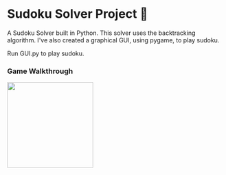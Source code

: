 # Sudoku Solver Project 🧮

A Sudoku Solver built in Python. This solver uses the backtracking algorithm. I've also created a graphical GUI, using pygame, to play sudoku. 

Run GUI.py to play sudoku.

### Game Walkthrough
<img src="https://github.com/samuelsandoval1/FlashcardApp/raw/main/walkthroughs/walkthrough.gif" width=200><br>
